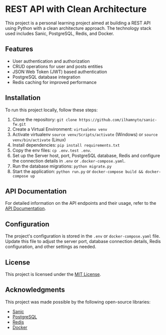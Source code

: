 # REST API with Clean Architecture

This project is a personal learning project aimed at building a REST API using Python with a clean architecture approach. The technology stack used includes Sanic, PostgreSQL, Redis, and Docker.

## Features

- User authentication and authorization
- CRUD operations for user and posts entities
- JSON Web Token (JWT) based authentication
- PostgreSQL database integration
- Redis caching for improved performance

## Installation

To run this project locally, follow these steps:

1. Clone the repository: `git clone https://github.com/ilhamnyto/sanic-fw.git`
2. Create a Virtual Environment: `virtualenv venv`
3. Activate virtualenv `source venv/Scripts/activate` (Windows) or `source venv/bin/activate` (Linux)
4. Install dependencies: `pip install requirements.txt`
5. Copy the env files: `cp .env.test .env`.
6. Set up the Server host, port, PostgreSQL database, Redis and configure the connection details in `.env` or `.docker-compose.yaml`.
7. Run the database migrations: `python migrate.py`
8. Start the application: `python run.py` or `docker-compose build && docker-compose up`

## API Documentation

For detailed information on the API endpoints and their usage, refer to the [API Documentation](https://documenter.getpostman.com/view/13820554/2s93eZzBrj).

## Configuration

The project's configuration is stored in the `.env` or `docker-compose.yaml` file. Update this file to adjust the server port, database connection details, Redis configuration, and other settings as needed.


## License

This project is licensed under the [MIT License](./LICENSE).

## Acknowledgments

This project was made possible by the following open-source libraries:

- [Sanic](https://sanic.dev/)
- [PostgreSQL](https://www.postgresql.org)
- [Redis](https://redis.io)
- [Docker](https://www.docker.com/)

